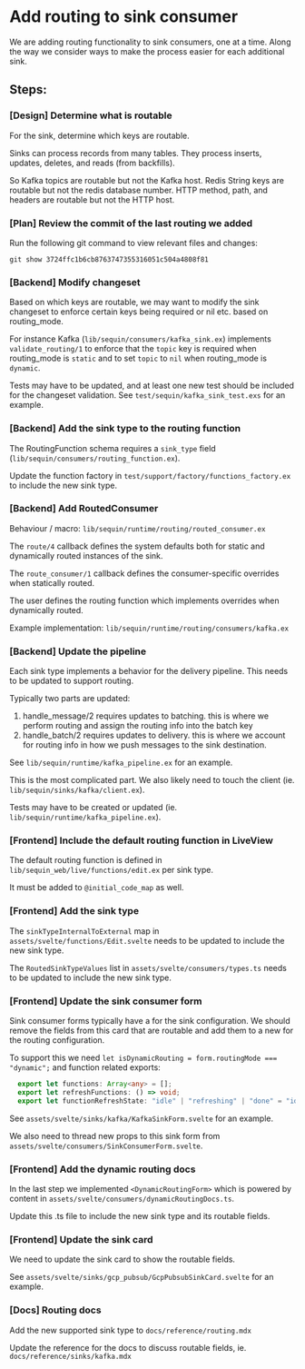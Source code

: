 # Add routing to sink consumer

We are adding routing functionality to sink consumers, one at a time. Along the way we consider ways to make the process easier for each additional sink.

## Steps:

### [Design] Determine what is routable

For the sink, determine which keys are routable.

Sinks can process records from many tables. They process inserts, updates, deletes, and reads (from backfills).

So Kafka topics are routable but not the Kafka host. Redis String keys are routable but not the redis database number. HTTP method, path, and headers are routable but not the HTTP host.

### [Plan] Review the commit of the last routing we added

Run the following git command to view relevant files and changes:

```
git show 3724ffc1b6cb8763747355316051c504a4808f81
```

### [Backend] Modify changeset

Based on which keys are routable, we may want to modify the sink changeset to enforce certain keys being required or nil etc. based on routing_mode.

For instance Kafka (`lib/sequin/consumers/kafka_sink.ex`) implements `validate_routing/1` to enforce that the `topic` key is required when routing_mode is `static` and to set `topic` to `nil` when routing_mode is `dynamic`.

Tests may have to be updated, and at least one new test should be included for the changeset validation. See `test/sequin/kafka_sink_test.exs` for an example.

### [Backend] Add the sink type to the routing function

The RoutingFunction schema requires a `sink_type` field (`lib/sequin/consumers/routing_function.ex`).

Update the function factory in `test/support/factory/functions_factory.ex` to include the new sink type.

### [Backend] Add RoutedConsumer

Behaviour / macro: `lib/sequin/runtime/routing/routed_consumer.ex`

The `route/4` callback defines the system defaults both for static and dynamically routed instances of the sink.

The `route_consumer/1` callback defines the consumer-specific overrides when statically routed.

The user defines the routing function which implements overrides when dynamically routed.

Example implementation: `lib/sequin/runtime/routing/consumers/kafka.ex`

### [Backend] Update the pipeline

Each sink type implements a behavior for the delivery pipeline. This needs to be updated to support routing.

Typically two parts are updated:

1. handle_message/2 requires updates to batching. this is where we perform routing and assign the routing info into the batch key
2. handle_batch/2 requires updates to delivery. this is where we account for routing info in how we push messages to the sink destination.

See `lib/sequin/runtime/kafka_pipeline.ex` for an example.

This is the most complicated part. We also likely need to touch the client (ie. `lib/sequin/sinks/kafka/client.ex`).

Tests may have to be created or updated (ie. `lib/sequin/runtime/kafka_pipeline.ex`).

### [Frontend] Include the default routing function in LiveView

The default routing function is defined in `lib/sequin_web/live/functions/edit.ex` per sink type.

It must be added to `@initial_code_map` as well.

### [Frontend] Add the sink type

The `sinkTypeInternalToExternal` map in `assets/svelte/functions/Edit.svelte` needs to be updated to include the new sink type.

The `RoutedSinkTypeValues` list in `assets/svelte/consumers/types.ts` needs to be updated to include the new sink type.

### [Frontend] Update the sink consumer form

Sink consumer forms typically have a <Card> for the sink configuration. We should remove the fields from this card that are routable and add them to a new <Card> for the routing configuration.

To support this we need `let isDynamicRouting = form.routingMode === "dynamic";` and function related exports:

```ts
  export let functions: Array<any> = [];
  export let refreshFunctions: () => void;
  export let functionRefreshState: "idle" | "refreshing" | "done" = "idle";
```

See `assets/svelte/sinks/kafka/KafkaSinkForm.svelte` for an example.

We also need to thread new props to this sink form from `assets/svelte/consumers/SinkConsumerForm.svelte`.

### [Frontend] Add the dynamic routing docs

In the last step we implemented `<DynamicRoutingForm>` which is powered by content in `assets/svelte/consumers/dynamicRoutingDocs.ts`.

Update this .ts file to include the new sink type and its routable fields.

### [Frontend] Update the sink card

We need to update the sink card to show the routable fields.

See `assets/svelte/sinks/gcp_pubsub/GcpPubsubSinkCard.svelte` for an example.

### [Docs] Routing docs

Add the new supported sink type to `docs/reference/routing.mdx`

Update the reference for the docs to discuss routable fields, ie. `docs/reference/sinks/kafka.mdx`